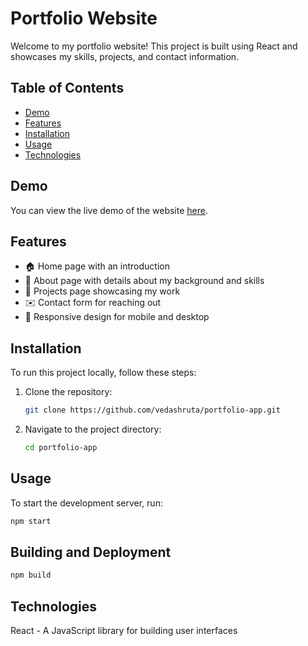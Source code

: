 # Portfolio Website

Welcome to my portfolio website! This project is built using React and showcases my skills, projects, and contact information.

## Table of Contents

- [Demo](#demo)
- [Features](#features)
- [Installation](#installation)
- [Usage](#usage)
- [Technologies](#technologies)

## Demo

You can view the live demo of the website [here](https://ved-ds.web.app).

## Features

- 🏠 Home page with an introduction
- 📄 About page with details about my background and skills
- 🚀 Projects page showcasing my work
- ✉️ Contact form for reaching out
- 📱 Responsive design for mobile and desktop

## Installation

To run this project locally, follow these steps:

1. Clone the repository:

   ```bash
   git clone https://github.com/vedashruta/portfolio-app.git
   ```

2. Navigate to the project directory:

   ```bash
   cd portfolio-app
   ```

## Usage

To start the development server, run:

```bash
npm start
```


## Building and Deployment

```bash
npm build
```

## Technologies

React - A JavaScript library for building user interfaces